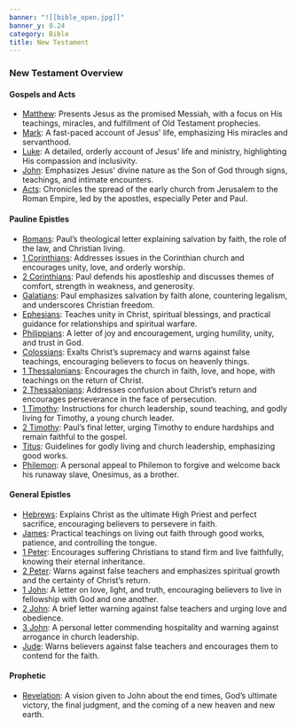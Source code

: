 ```yaml
---
banner: "![[bible_open.jpg]]"
banner_y: 0.24
category: Bible
title: New Testament
---
```

### New Testament Overview

#### Gospels and Acts

- [Matthew](matthew): Presents Jesus as the promised Messiah, with a focus on His teachings, miracles, and fulfillment of Old Testament prophecies.
- [Mark](mark): A fast-paced account of Jesus' life, emphasizing His miracles and servanthood.
- [Luke](luke): A detailed, orderly account of Jesus' life and ministry, highlighting His compassion and inclusivity.
- [John](john): Emphasizes Jesus' divine nature as the Son of God through signs, teachings, and intimate encounters.
- [Acts](acts): Chronicles the spread of the early church from Jerusalem to the Roman Empire, led by the apostles, especially Peter and Paul.

#### Pauline Epistles

- [Romans](romans): Paul’s theological letter explaining salvation by faith, the role of the law, and Christian living.
- [1 Corinthians](1-corinthians): Addresses issues in the Corinthian church and encourages unity, love, and orderly worship.
- [2 Corinthians](2-corinthians): Paul defends his apostleship and discusses themes of comfort, strength in weakness, and generosity.
- [Galatians](galatians): Paul emphasizes salvation by faith alone, countering legalism, and underscores Christian freedom.
- [Ephesians](ephesians): Teaches unity in Christ, spiritual blessings, and practical guidance for relationships and spiritual warfare.
- [Philippians](philippians): A letter of joy and encouragement, urging humility, unity, and trust in God.
- [Colossians](colossians): Exalts Christ’s supremacy and warns against false teachings, encouraging believers to focus on heavenly things.
- [1 Thessalonians](1-thessalonians): Encourages the church in faith, love, and hope, with teachings on the return of Christ.
- [2 Thessalonians](2-thessalonians): Addresses confusion about Christ’s return and encourages perseverance in the face of persecution.
- [1 Timothy](1-timothy): Instructions for church leadership, sound teaching, and godly living for Timothy, a young church leader.
- [2 Timothy](2-timothy): Paul’s final letter, urging Timothy to endure hardships and remain faithful to the gospel.
- [Titus](titus): Guidelines for godly living and church leadership, emphasizing good works.
- [Philemon](philemon): A personal appeal to Philemon to forgive and welcome back his runaway slave, Onesimus, as a brother.

#### General Epistles

- [Hebrews](hebrews): Explains Christ as the ultimate High Priest and perfect sacrifice, encouraging believers to persevere in faith.
- [James](james): Practical teachings on living out faith through good works, patience, and controlling the tongue.
- [1 Peter](1-peter): Encourages suffering Christians to stand firm and live faithfully, knowing their eternal inheritance.
- [2 Peter](2-peter): Warns against false teachers and emphasizes spiritual growth and the certainty of Christ’s return.
- [1 John](1-john): A letter on love, light, and truth, encouraging believers to live in fellowship with God and one another.
- [2 John](2-john): A brief letter warning against false teachers and urging love and obedience.
- [3 John](3-john): A personal letter commending hospitality and warning against arrogance in church leadership.
- [Jude](jude): Warns believers against false teachers and encourages them to contend for the faith.

#### Prophetic

- [Revelation](revelation): A vision given to John about the end times, God’s ultimate victory, the final judgment, and the coming of a new heaven and new earth.
